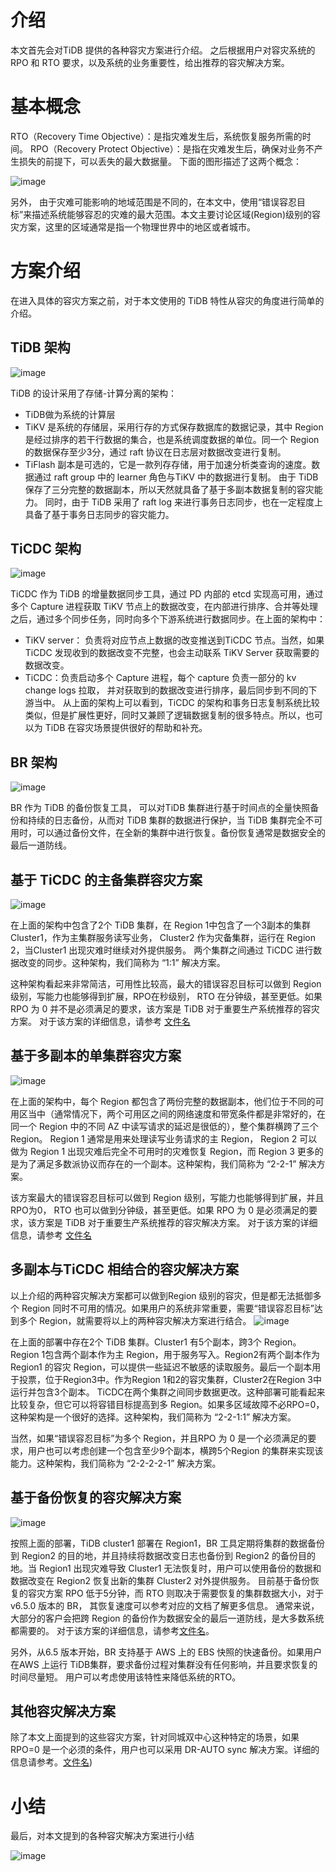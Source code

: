 # 介绍

本文首先会对TiDB 提供的各种容灾方案进行介绍。 之后根据用户对容灾系统的RPO 和 RTO 要求，以及系统的业务重要性，给出推荐的容灾解决方案。

# 基本概念
RTO（Recovery Time Objective）：是指灾难发生后，系统恢复服务所需的时间。
RPO（Recovery Protect Objective）：是指在灾难发生后，确保对业务不产生损失的前提下，可以丢失的最大数据量。
下面的图形描述了这两个概念：

<img src="media/dr/rto-rpo.png" alt="image">

另外， 由于灾难可能影响的地域范围是不同的，在本文中，使用“错误容忍目标”来描述系统能够容忍的灾难的最大范围。本文主要讨论区域(Region)级别的容灾方案，这里的区域通常是指一个物理世界中的地区或者城市。

# 方案介绍
在进入具体的容灾方案之前，对于本文使用的 TiDB 特性从容灾的角度进行简单的介绍。

## TiDB 架构
<img src="media/dr/tidb-architecture.png" alt="image">

TiDB 的设计采用了存储-计算分离的架构：
  - TiDB做为系统的计算层
  -  TiKV 是系统的存储层，采用行存的方式保存数据库的数据记录，其中 Region 是经过排序的若干行数据的集合，也是系统调度数据的单位。同一个 Region 的数据保存至少3分，通过 raft 协议在日志层对数据改变进行复制。
  - TiFlash 副本是可选的，它是一款列存存储，用于加速分析类查询的速度。数据通过 raft group 中的 learner 角色与TiKV 中的数据进行复制。
由于 TiDB 保存了三分完整的数据副本，所以天然就具备了基于多副本数据复制的容灾能力。 同时，由于 TiDB 采用了 raft log 来进行事务日志同步，也在一定程度上具备了基于事务日志同步的容灾能力。

## TiCDC 架构
<img src="media/dr/ticdc-architecture.png" alt="image">

TiCDC 作为 TiDB 的增量数据同步工具，通过 PD 内部的 etcd 实现高可用，通过多个 Capture 进程获取 TiKV 节点上的数据改变，在内部进行排序、合并等处理之后，通过多个同步任务，同时向多个下游系统进行数据同步。在上面的架构中：
  - TiKV server： 负责将对应节点上数据的改变推送到TiCDC 节点。当然，如果 TiCDC 发现收到的数据改变不完整，也会主动联系 TiKV Server 获取需要的数据改变。
  - TiCDC：负责启动多个 Capture 进程，每个 capture 负责一部分的 kv change logs 拉取， 并对获取到的数据改变进行排序，最后同步到不同的下游当中。
从上面的架构上可以看到，TiCDC 的架构和事务日志复制系统比较类似，但是扩展性更好，同时又兼顾了逻辑数据复制的很多特点。所以，也可以为 TiDB 在容灾场景提供很好的帮助和补充。

## BR 架构
<img src="media/dr/br-architecture.png" alt="image">

BR 作为 TiDB 的备份恢复工具， 可以对TiDB 集群进行基于时间点的全量快照备份和持续的日志备份，从而对 TiDB 集群的数据进行保护，当 TiDB 集群完全不可用时，可以通过备份文件，在全新的集群中进行恢复。备份恢复通常是数据安全的最后一道防线。

## 基于 TiCDC 的主备集群容灾方案
<img src="media/dr/ticdc-dr.png" alt="image">

在上面的架构中包含了2个 TiDB 集群，在 Region 1中包含了一个3副本的集群 Cluster1，作为主集群服务读写业务， Cluster2 作为灾备集群，运行在 Region 2，当Cluster1 出现灾难时继续对外提供服务。 两个集群之间通过 TiCDC 进行数据改变的同步。这种架构，我们简称为 “1:1” 解决方案。 

这种架构看起来非常简洁，可用性比较高，最大的错误容忍目标可以做到 Region 级别，写能力也能够得到扩展，RPO在秒级别， RTO 在分钟级，甚至更低。如果 RPO 为 0 并不是必须满足的要求，该方案是 TiDB 对于重要生产系统推荐的容灾方案。 对于该方案的详细信息，请参考 [文件名](./dr-secondary-cluster.md)

## 基于多副本的单集群容灾方案
<img src="media/dr/multi-replica-dr.png" alt="image">

在上面的架构中，每个 Region 都包含了两份完整的数据副本，他们位于不同的可用区当中（通常情况下，两个可用区之间的网络速度和带宽条件都是非常好的，在同一个 Region 中的不同 AZ 中读写请求的延迟是很低的），整个集群横跨了三个 Region。 Region 1 通常是用来处理读写业务请求的主 Region， Region 2 可以做为 Region 1 出现灾难后完全不可用时的灾难恢复 Region，而 Region 3 更多的是为了满足多数派协议而存在的一个副本。这种架构，我们简称为 “2-2-1” 解决方案。 
 
 该方案最大的错误容忍目标可以做到 Region 级别，写能力也能够得到扩展，并且RPO为0， RTO 也可以做到分钟级，甚至更低。如果 RPO 为 0 是必须满足的要求，该方案是 TiDB 对于重要生产系统推荐的容灾解决方案。 对于该方案的详细信息，请参考 [文件名](./dr-multi-replica-cluster.md)

 ## 多副本与TiCDC 相结合的容灾解决方案

 以上介绍的两种容灾解决方案都可以做到Region 级别的容灾，但是都无法抵御多个 Region 同时不可用的情况。如果用户的系统非常重要，需要“错误容忍目标”达到多个 Region，就需要将以上的两种容灾解决方案进行结合。
 <img src="media/dr/ticdc-multi-replica-dr.png" alt="image">

 在上面的部署中存在2个 TiDB 集群。Cluster1 有5个副本，跨3个 Region。Region 1包含两个副本作为主 Region，用于服务写入。Region2有两个副本作为 Region1 的容灾 Region，可以提供一些延迟不敏感的读取服务。最后一个副本用于投票，位于Region3中。作为Region 1和2的容灾集群，Cluster2在Region 3中运行并包含3个副本。 TiCDC在两个集群之间同步数据更改。这种部署可能看起来比较复杂，但它可以将容错目标提高到多 Region。如果多区域故障不必RPO=0，这种架构是一个很好的选择。这种架构，我们简称为 “2-2-1:1” 解决方案。 

当然，如果“错误容忍目标”为多个 Region，并且RPO 为 0 是一个必须满足的要求，用户也可以考虑创建一个包含至少9个副本，横跨5个Region 的集群来实现该能力。这种架构，我们简称为 “2-2-2-2-1” 解决方案。 


## 基于备份恢复的容灾解决方案
<img src="media/dr/br-dr.png" alt="image">

按照上面的部署，TiDB cluster1 部署在 Region1，BR 工具定期将集群的数据备份到 Region2 的目的地，并且持续将数据改变日志也备份到 Region2 的备份目的地。当 Region1 出现灾难导致 Cluster1 无法恢复时，用户可以使用备份的数据和数据改变在 Region2 恢复出新的集群 Cluster2 对外提供服务。 目前基于备份恢复的容灾方案 RPO 低于5分钟，而 RTO 则取决于需要恢复的集群数据大小，对于v6.5.0 版本的 BR， 其恢复速度可以参考对应的文档了解更多信息。 通常来说，大部分的客户会把跨 Region 的备份作为数据安全的最后一道防线，是大多数系统都需要的。  对于该方案的详细信息，请参考[文件名](./dr-backup-restore.md)。

另外，从6.5 版本开始，BR 支持基于 AWS 上的 EBS 快照的快速备份。如果用户在AWS 上运行 TiDB集群，要求备份过程对集群没有任何影响，并且要求恢复的时间尽量短。 用户可以考虑使用该特性来降低系统的RTO。 

## 其他容灾解决方案
除了本文上面提到的这些容灾方案，针对同城双中心这种特定的场景，如果 RPO=0 是一个必须的条件，用户也可以采用 DR-AUTO sync 解决方案。详细的信息请参考。[文件名](./two-data-centers-in-one-city-deployment.md))

# 小结
最后，对本文提到的各种容灾解决方案进行小结

<img src="media/dr/dr-solution-summary.png" alt="image">